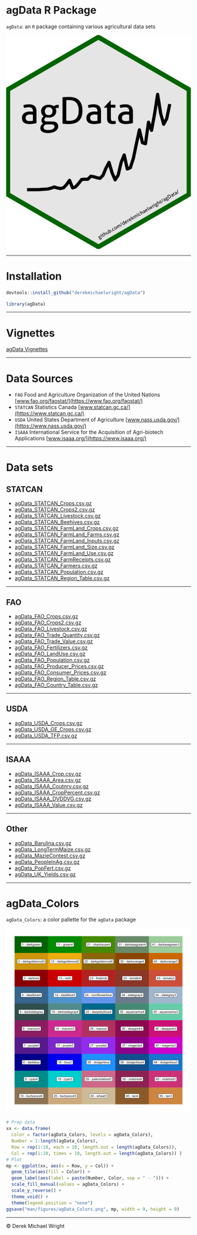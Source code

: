 agData R Package
================

`agData`: an `R` package containing various agricultural data sets

![](man/figures/logo_agData.png)

------------------------------------------------------------------------

# Installation

``` r
devtools::install_github("derekmichaelwright/agData")
```

``` r
library(agData)
```

------------------------------------------------------------------------

# Vignettes

[agData Vignettes](https://derekmichaelwright.github.io/dblogr/#agdata)

------------------------------------------------------------------------

# Data Sources

- `FAO` Food and Agriculture Organization of the United Nations
  [www.fao.org/faostat/](https://www.fao.org/faostat/)
- `STATCAN` Statistics Canada
  [www.statcan.gc.ca/](https://www.statcan.gc.ca/)
- `USDA` United States Department of Agriculture
  [www.nass.usda.gov/](https://www.nass.usda.gov/)
- `ISAAA` International Service for the Acquisition of Agri-biotech
  Applications [www.isaaa.org/](https://www.isaaa.org/)

------------------------------------------------------------------------

# Data sets

## STATCAN

- [agData_STATCAN_Crops.csv.gz](https://raw.githubusercontent.com/derekmichaelwright/agData/master/Data/agData_STATCAN_Crops.csv.gz)
- [agData_STATCAN_Crops2.csv.gz](https://raw.githubusercontent.com/derekmichaelwright/agData/master/Data/agData_STATCAN_Crops2.csv.gz)
- [agData_STATCAN_Livestock.csv.gz](https://raw.githubusercontent.com/derekmichaelwright/agData/master/Data/agData_STATCAN_Livestock.csv.gz)
- [agData_STATCAN_Beehives.csv.gz](https://raw.githubusercontent.com/derekmichaelwright/agData/master/Data/agData_STATCAN_Beehives.csv.gz)
- [agData_STATCAN_FarmLand_Crops.csv.gz](https://raw.githubusercontent.com/derekmichaelwright/agData/master/Data/agData_STATCAN_FarmLand_Crops.csv.gz)
- [agData_STATCAN_FarmLand_Farms.csv.gz](https://raw.githubusercontent.com/derekmichaelwright/agData/master/Data/agData_STATCAN_FarmLand_Farms.csv.gz)
- [agData_STATCAN_FarmLand_Inputs.csv.gz](https://raw.githubusercontent.com/derekmichaelwright/agData/master/Data/agData_STATCAN_FarmLand_Inputs.csv.gz)
- [agData_STATCAN_FarmLand_Size.csv.gz](https://raw.githubusercontent.com/derekmichaelwright/agData/master/Data/agData_STATCAN_FarmLand_Size.csv.gz)
- [agData_STATCAN_FarmLand_Use.csv.gz](https://raw.githubusercontent.com/derekmichaelwright/agData/master/Data/agData_STATCAN_FarmLand_Use.csv.gz)
- [agData_STATCAN_FarmReceipts.csv.gz](https://raw.githubusercontent.com/derekmichaelwright/agData/master/Data/agData_STATCAN_FarmReceipts.csv.gz)
- [agData_STATCAN_Farmers.csv.gz](https://raw.githubusercontent.com/derekmichaelwright/agData/master/Data/agData_STATCAN_Farmers.csv.gz)
- [agData_STATCAN_Population.csv.gz](https://raw.githubusercontent.com/derekmichaelwright/agData/master/Data/agData_STATCAN_Population.csv.gz)
- [agData_STATCAN_Region_Table.csv.gz](https://raw.githubusercontent.com/derekmichaelwright/agData/master/Data/agData_STATCAN_Region_Table.csv.gz)

------------------------------------------------------------------------

## FAO

- [agData_FAO_Crops.csv.gz](https://raw.githubusercontent.com/derekmichaelwright/agData/master/Data/agData_FAO_Crops.csv.gz)
- [agData_FAO_Crops2.csv.gz](https://raw.githubusercontent.com/derekmichaelwright/agData/master/Data/agData_FAO_Crops2.csv.gz)
- [agData_FAO_Livestock.csv.gz](https://raw.githubusercontent.com/derekmichaelwright/agData/master/Data/agData_FAO_Livestock.csv.gz)
- [agData_FAO_Trade_Quantity.csv.gz](https://raw.githubusercontent.com/derekmichaelwright/agData/master/Data/agData_FAO_Trade_Quantity.csv.gz)
- [agData_FAO_Trade_Value.csv.gz](https://raw.githubusercontent.com/derekmichaelwright/agData/master/Data/agData_FAO_Trade_Value.csv.gz)
- [agData_FAO_Fertilizers.csv.gz](https://raw.githubusercontent.com/derekmichaelwright/agData/master/Data/agData_FAO_Fertilizers.csv.gz)
- [agData_FAO_LandUse.csv.gz](https://raw.githubusercontent.com/derekmichaelwright/agData/master/Data/agData_FAO_LandUse.csv.gz)
- [agData_FAO_Population.csv.gz](https://raw.githubusercontent.com/derekmichaelwright/agData/master/Data/agData_FAO_Population.csv.gz)
- [agData_FAO_Producer_Prices.csv.gz](https://raw.githubusercontent.com/derekmichaelwright/agData/master/Data/agData_FAO_Producer_Prices.csv.gz)
- [agData_FAO_Consumer_Prices.csv.gz](https://raw.githubusercontent.com/derekmichaelwright/agData/master/Data/agData_FAO_Consumer_Prices.csv.gz)
- [agData_FAO_Region_Table.csv.gz](https://raw.githubusercontent.com/derekmichaelwright/agData/master/Data/agData_FAO_Region_Table.csv.gz)
- [agData_FAO_Country_Table.csv.gz](https://raw.githubusercontent.com/derekmichaelwright/agData/master/Data/agData_FAO_Country_Table.csv.gz)

------------------------------------------------------------------------

## USDA

- [agData_USDA_Crops.csv.gz](https://raw.githubusercontent.com/derekmichaelwright/agData/master/Data/agData_USDA_Crops.csv.gz)
- [agData_USDA_GE_Crops.csv.gz](https://raw.githubusercontent.com/derekmichaelwright/agData/master/Data/agData_USDA_GE_Crops.csv.gz)
- [agData_USDA_TFP.csv.gz](https://raw.githubusercontent.com/derekmichaelwright/agData/master/Data/agData_USDA_TFP.csv.gz)

------------------------------------------------------------------------

## ISAAA

- [agData_ISAAA_Crop.csv.gz](https://raw.githubusercontent.com/derekmichaelwright/agData/master/Data/agData_ISAAA_Crop.csv.gz)
- [agData_ISAAA_Area.csv.gz](https://raw.githubusercontent.com/derekmichaelwright/agData/master/Data/agData_ISAAA_Area.csv.gz)
- [agData_ISAAA_Coutnry.csv.gz](https://raw.githubusercontent.com/derekmichaelwright/agData/master/Data/agData_ISAAA_Coutnry.csv.gz)
- [agData_ISAAA_CropPercent.csv.gz](https://raw.githubusercontent.com/derekmichaelwright/agData/master/Data/agData_ISAAA_CropPercent.csv.gz)
- [agData_ISAAA_DVDDVG.csv.gz](https://raw.githubusercontent.com/derekmichaelwright/agData/master/Data/agData_ISAAA_DVDDVG.csv.gz)
- [agData_ISAAA_Value.csv.gz](https://raw.githubusercontent.com/derekmichaelwright/agData/master/Data/agData_ISAAA_Value.csv.gz)

------------------------------------------------------------------------

## Other

- [agData_Barulina.csv.gz](https://raw.githubusercontent.com/derekmichaelwright/agData/master/Data/agData_Barulina.csv.gz)
- [agData_LongTermMaize.csv.gz](https://raw.githubusercontent.com/derekmichaelwright/agData/master/Data/agData_LongTermMaize.csv.gz)
- [agData_MazieContest.csv.gz](https://raw.githubusercontent.com/derekmichaelwright/agData/master/Data/agData_MazieContest.csv.gz)
- [agData_PeopleInAg.csv.gz](https://raw.githubusercontent.com/derekmichaelwright/agData/master/Data/agData_PeopleInAg.csv.gz)
- [agData_PopFert.csv.gz](https://raw.githubusercontent.com/derekmichaelwright/agData/master/Data/agData_PopFert.csv.gz)
- [agData_UK_Yields.csv.gz](https://raw.githubusercontent.com/derekmichaelwright/agData/master/Data/agData_UK_Yields.csv.gz)

------------------------------------------------------------------------

# agData_Colors

`agData_Colors`: a color pallette for the `agData` package

![](man/figures/agData_Colors.png)

``` r
# Prep data
xx <- data.frame(
  Color = factor(agData_Colors, levels = agData_Colors),
  Number = 1:length(agData_Colors),
  Row = rep(1:10, each = 10, length.out = length(agData_Colors)),
  Col = rep(1:10, times = 10, length.out = length(agData_Colors)) )
# Plot
mp <- ggplot(xx, aes(x = Row, y = Col)) +
  geom_tile(aes(fill = Color)) +
  geom_label(aes(label = paste(Number, Color, sep = " - "))) +
  scale_fill_manual(values = agData_Colors) +
  scale_y_reverse() +
  theme_void() +
  theme(legend.position = "none")
ggsave("man/figures/agData_Colors.png", mp, width = 9, height = 9)
```

------------------------------------------------------------------------

© Derek Michael Wright
